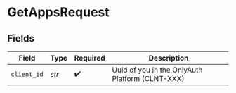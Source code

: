 # GetAppsRequest


## Fields

| Field                                           | Type                                            | Required                                        | Description                                     |
| ----------------------------------------------- | ----------------------------------------------- | ----------------------------------------------- | ----------------------------------------------- |
| `client_id`                                     | *str*                                           | :heavy_check_mark:                              | Uuid of you in the OnlyAuth Platform (CLNT-XXX) |